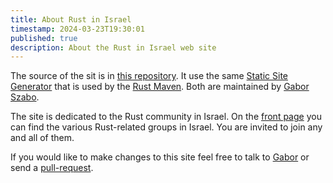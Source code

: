 ```yaml
---
title: About Rust in Israel
timestamp: 2024-03-23T19:30:01
published: true
description: About the Rust in Israel web site
---
```



The source of the sit is in [this repository](https://github.com/szabgab/rust.org.il).
It use the same [Static Site Generator](https://ssg.code-maven.com/) that is used by the [Rust Maven](https://rust.code-maven.com/).
Both are maintained by [Gabor Szabo](https://szabgab.com/).

The site is dedicated to the Rust community in Israel. On the [front page](/) you can find the various Rust-related groups in Israel.
You are invited to join any and all of them.

If you would like to make changes to this site feel free to talk to [Gabor](https://szabgab.com/contact) or send a [pull-request](https://github.com/szabgab/rust.org.il).

